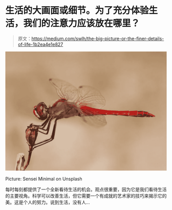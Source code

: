 # 生活的大画面或细节。为了充分体验生活，我们的注意力应该放在哪里？

> 原文：<https://medium.com/swlh/the-big-picture-or-the-finer-details-of-life-1b2ea4e1e827>

![](img/ebd6e576a3e6e2a537a4ea9d090402ad.png)

Picture: Sensei Minimal on Unsplash

每时每刻都提供了一个全新看待生活的机会。观点很重要，因为它是我们看待生活的主要视角。科学可以改善生活，但它需要一个有成就的艺术家的技巧来揭示它的美。这是个人的努力。说到生活，没有人…